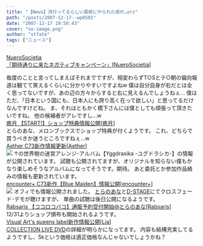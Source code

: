 ```yaml
---
title: "【News】流行ってるらしい風邪にやられた感が…orz"
path: "/posts/2007-12-17--wp0585"
date: "2007-12-17 19:56:43"
cover: "no-image.png"
author: "stfate"
tags: ["ニュース"]
---
```


<style type="text/css">
<!--
p {white-space: pre-wrap};
-->
</style>

<a class="topics" href="http://nuerosocietia.com/Entry/20/" target="_blank">NueroSocietia 「期待通りに来たネガティブキャンペーン」</a><span class="junre">[<a href="http://nuerosocietia.com/" target="_blank">NueroSocietia</a>]</span>
<div class="news">毎度のことと言ってしまえばそれまでですが、相変わらずT○Sとテ○朝の偏向報道は観てて笑えるくらいに分かりやすいですよねw
僕は自分自身が右だとは全く思ってないですが、あの辺の方々からすると右に見えるんでしょうねぇ…
僕はただ、「日本という国にも、日本人にも誇り高く在って欲しい」と思ってるだけなんですけどね。
ま、それはともかく橋下さんには僕としても頑張って頂きたいですね。
他の候補者がアレですし…w</div>
<a class="topics" href="http://www.team-e.co.jp/start/" target="_blank">癒月 【START!】ショップ特典情報公開</a><span class="junre">[<a href="http://aonokioku.sakura.ne.jp/" target="_blank">癒月</a>]</span>
<div class="news">とらのあな、メロンブックスでショップ特典が付くようです。
これ、どちらで買うべきか迷うところですねぇ…w</div>
<a class="topics" href="http://www.lkjp.net/" target="_blank">Aether C73新作情報更新</a><span class="junre">[<a href="http://www.lkjp.net/" target="_blank">Aether</a>]</span>
<div class="news"><a href="http://www.lkjp.net/cd/yggdrasika/ygg.html" target="_blank"><img src="http://stfate.net/img/ygg_bn.jpg" class="image" /></a>
↑の世界樹の迷宮アレンジ･アルバム【Yggdrasika -ユグドラシカ-】の情報が公開されています。
試聴も公開されてますが、オリジナルを知らない僕もかなり楽しめそうなアルバムになってそうです。期待。
あと委託とか参加作品絡みの情報も更新されています。</div>
<a class="topics" href="http://encounter-p.net/" target="_blank">encounter+ C73新作【Blue Maiden】情報公開</a><span class="junre">[<a href="http://encounter-p.net/" target="_blank">encounter+</a>]</span>
<div class="news"><a href="http://encounter-p.net/bm/index.html" target="_blank"><img src="http://encounter-p.net/bm/bana1.jpg"></a>
オフィでも情報公開されました。
<a href="http://www.toranoana.jp/shop/071215_blue/" target="_blank">とらのあな</a>と<a href="http://d-stage.com/shop/detail.php?seq=4487" target="_blank">D-STAGE</a>にてクロスフェード･デモが聴けますが、
単曲の試聴は後日公開になるようです。</div>
<a class="topics" href="http://www.toranoana.jp/shop/071217_kokoro/" target="_blank">Rabsaris 【ココロコバコ】通販予約受付開始@とらのあな</a><span class="junre">[<a href="http://rabsaris.mints.ne.jp/" target="_blank">Rabsaris</a>]</span>
<div class="news">12/31よりショップ頒布も開始されるようです。</div>
<a class="topics" href="http://c73.product.co.jp/" target="_blank">Visual Art's queens label新作情報公開</a><span class="junre">[<a href="http://www.lias-cafe.com/" target="_blank">Lia</a>]</span>
<div class="news"><a href="http://c73.product.co.jp/brand/queenslabel.html" target="_blank">COLLECTION LIVE DVD</a>の詳細が明らかになってます。
内容も結構充実してるようですし、5kという価格は適正価格なんじゃないでしょうかね？</div>
